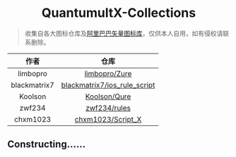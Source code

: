 <h1 align='center'>QuantumultX-Collections</h1>

> 收集自各大图标仓库及[阿里巴巴矢量图标库](https://www.iconfont.cn/)，仅供本人自用，如有侵权请联系删除。

|作者|仓库|
|:---:|:---:|
|limbopro|[limbopro/Zure](https://github.com/limbopro/Zure)|
|blackmatrix7|[blackmatrix7/ios_rule_script](https://github.com/blackmatrix7/ios_rule_script)|
|Koolson|[Koolson/Qure](https://github.com/Koolson/Qure)|
|zwf234|[zwf234/rules](https://github.com/zwf234/rules)|
|chxm1023|[chxm1023/Script_X](https://github.com/chxm1023/Script_X)|

## Constructing......

